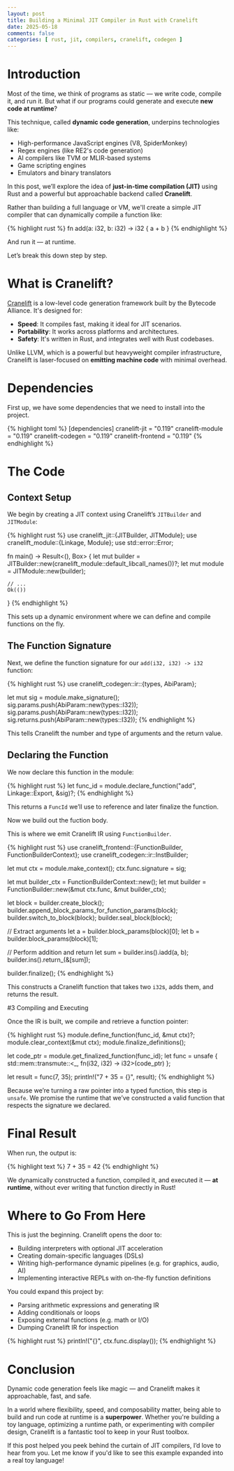 ```yaml
---
layout: post
title: Building a Minimal JIT Compiler in Rust with Cranelift
date: 2025-05-18
comments: false
categories: [ rust, jit, compilers, cranelift, codegen ]
---
```


# Introduction

Most of the time, we think of programs as static — we write code, compile it, and run it. But what if our programs 
could generate and execute **new code at runtime**?

This technique, called **dynamic code generation**, underpins technologies like:

- High-performance JavaScript engines (V8, SpiderMonkey)
- Regex engines (like RE2's code generation)
- AI compilers like TVM or MLIR-based systems
- Game scripting engines
- Emulators and binary translators

In this post, we’ll explore the idea of **just-in-time compilation (JIT)** using Rust and a powerful but approachable 
backend called **Cranelift**.

Rather than building a full language or VM, we'll create a simple JIT compiler that can dynamically compile a function 
like:

{% highlight rust %}
fn add(a: i32, b: i32) -> i32 {
  a + b
}
{% endhighlight %}

And run it — at runtime.

Let’s break this down step by step.

# What is Cranelift?

[Cranelift](https://github.com/bytecodealliance/wasmtime/tree/main/cranelift) is a low-level code generation framework 
built by the Bytecode Alliance. It's designed for:

- **Speed**: It compiles fast, making it ideal for JIT scenarios.
- **Portability**: It works across platforms and architectures.
- **Safety**: It's written in Rust, and integrates well with Rust codebases.

Unlike LLVM, which is a powerful but heavyweight compiler infrastructure, Cranelift is laser-focused on 
**emitting machine code** with minimal overhead.

# Dependencies

First up, we have some dependencies that we need to install into the project.

{% highlight toml %}
[dependencies]
cranelift-jit = "0.119"
cranelift-module = "0.119"
cranelift-codegen = "0.119"
cranelift-frontend = "0.119"
{% endhighlight %}

# The Code

## Context Setup

We begin by creating a JIT context using Cranelift’s `JITBuilder` and `JITModule`:

{% highlight rust %}
use cranelift_jit::{JITBuilder, JITModule};
use cranelift_module::{Linkage, Module};
use std::error::Error;

fn main() -> Result<(), Box<dyn Error>> {
let mut builder = JITBuilder::new(cranelift_module::default_libcall_names())?;
let mut module = JITModule::new(builder);

    // ...
    Ok(())
}
{% endhighlight %}

This sets up a dynamic environment where we can define and compile functions on the fly.

## The Function Signature

Next, we define the function signature for our `add(i32, i32) -> i32` function:

{% highlight rust %}
use cranelift_codegen::ir::{types, AbiParam};

let mut sig = module.make_signature();
sig.params.push(AbiParam::new(types::I32));
sig.params.push(AbiParam::new(types::I32));
sig.returns.push(AbiParam::new(types::I32));
{% endhighlight %}

This tells Cranelift the number and type of arguments and the return value.

## Declaring the Function

We now declare this function in the module:

{% highlight rust %}
let func_id = module.declare_function("add", Linkage::Export, &sig)?;
{% endhighlight %}

This returns a `FuncId` we’ll use to reference and later finalize the function.

Now we build out the fuction body.

This is where we emit Cranelift IR using `FunctionBuilder`.

{% highlight rust %}
use cranelift_frontend::{FunctionBuilder, FunctionBuilderContext};
use cranelift_codegen::ir::InstBuilder;

let mut ctx = module.make_context();
ctx.func.signature = sig;

let mut builder_ctx = FunctionBuilderContext::new();
let mut builder = FunctionBuilder::new(&mut ctx.func, &mut builder_ctx);

let block = builder.create_block();
builder.append_block_params_for_function_params(block);
builder.switch_to_block(block);
builder.seal_block(block);

// Extract arguments
let a = builder.block_params(block)[0];
let b = builder.block_params(block)[1];

// Perform addition and return
let sum = builder.ins().iadd(a, b);
builder.ins().return_(&[sum]);

builder.finalize();
{% endhighlight %}

This constructs a Cranelift function that takes two `i32`s, adds them, and returns the result.

#3 Compiling and Executing

Once the IR is built, we compile and retrieve a function pointer:

{% highlight rust %}
module.define_function(func_id, &mut ctx)?;
module.clear_context(&mut ctx);
module.finalize_definitions();

let code_ptr = module.get_finalized_function(func_id);
let func = unsafe { std::mem::transmute::<_, fn(i32, i32) -> i32>(code_ptr) };

let result = func(7, 35);
println!("7 + 35 = {}", result);
{% endhighlight %}

Because we’re turning a raw pointer into a typed function, this step is `unsafe`. We promise the runtime that we’ve 
constructed a valid function that respects the signature we declared.

# Final Result

When run, the output is:

{% highlight text %}
7 + 35 = 42
{% endhighlight %}

We dynamically constructed a function, compiled it, and executed it — **at runtime**, without ever writing that 
function directly in Rust!

# Where to Go From Here

This is just the beginning. Cranelift opens the door to:

- Building interpreters with optional JIT acceleration
- Creating domain-specific languages (DSLs)
- Writing high-performance dynamic pipelines (e.g. for graphics, audio, AI)
- Implementing interactive REPLs with on-the-fly function definitions

You could expand this project by:

- Parsing arithmetic expressions and generating IR
- Adding conditionals or loops
- Exposing external functions (e.g. math or I/O)
- Dumping Cranelift IR for inspection

{% highlight rust %}
println!("{}", ctx.func.display());
{% endhighlight %}

# Conclusion

Dynamic code generation feels like magic — and Cranelift makes it approachable, fast, and safe.

In a world where flexibility, speed, and composability matter, being able to build and run code at runtime is a 
**superpower**. Whether you're building a toy language, optimizing a runtime path, or experimenting with compiler 
design, Cranelift is a fantastic tool to keep in your Rust toolbox.

If this post helped you peek behind the curtain of JIT compilers, I’d love to hear from you. Let me know if you'd 
like to see this example expanded into a real toy language!
